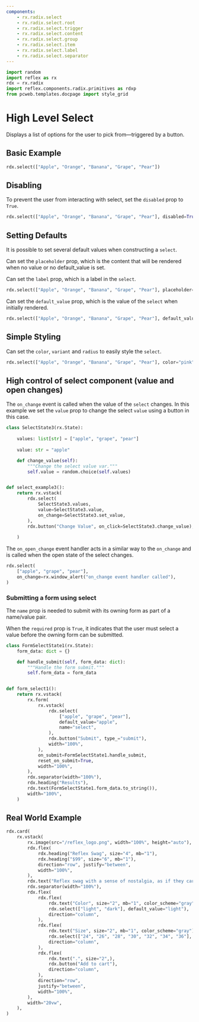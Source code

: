 ```yaml
---
components:
    - rx.radix.select
    - rx.radix.select.root
    - rx.radix.select.trigger
    - rx.radix.select.content
    - rx.radix.select.group
    - rx.radix.select.item
    - rx.radix.select.label
    - rx.radix.select.separator
---
```



```python exec
import random
import reflex as rx
rdx = rx.radix
import reflex.components.radix.primitives as rdxp
from pcweb.templates.docpage import style_grid
```

# High Level Select

Displays a list of options for the user to pick from—triggered by a button.

## Basic Example

```python demo
rdx.select(["Apple", "Orange", "Banana", "Grape", "Pear"])
```




## Disabling

To prevent the user from interacting with select, set the `disabled` prop to `True`.

```python demo
rdx.select(["Apple", "Orange", "Banana", "Grape", "Pear"], disabled=True)
```


## Setting Defaults 


It is possible to set several default values when constructing a `select`. 

Can set the `placeholder` prop, which is the content that will be rendered when no value or no default_value is set.

Can set the `label` prop, which is a label in the `select`.


```python demo
rdx.select(["Apple", "Orange", "Banana", "Grape", "Pear"], placeholder="Selection of Fruits", label="Fruits")
```

Can set the `default_value` prop, which is the value of the `select` when initially rendered.


```python demo
rdx.select(["Apple", "Orange", "Banana", "Grape", "Pear"], default_value="Orange")
```



## Simple Styling

Can set the `color`, `variant` and `radius` to easily style the `select`.


```python demo
rdx.select(["Apple", "Orange", "Banana", "Grape", "Pear"], color="pink", variant="soft", radius="full", width="100%")
```




## High control of select component (value and open changes)


The `on_change` event is called when the value of the `select` changes. In this example we set the `value` prop to change the select `value` using a button in this case. 

```python demo exec
class SelectState3(rx.State):
    
    values: list[str] = ["apple", "grape", "pear"]
    
    value: str = "apple"

    def change_value(self):
        """Change the select value var."""
        self.value = random.choice(self.values)


def select_example3():
    return rx.vstack(
        rdx.select(
            SelectState3.values,
            value=SelectState3.value,
            on_change=SelectState3.set_value,
        ),
        rdx.button("Change Value", on_click=SelectState3.change_value),
        
    )
```


The `on_open_change` event handler acts in a similar way to the `on_change` and is called when the open state of the select changes.

```python demo
rdx.select(
    ["apple", "grape", "pear"],
    on_change=rx.window_alert("on_change event handler called"),
)

```
 



### Submitting a form using select

The `name` prop is needed to submit with its owning form as part of a name/value pair.

When the `required` prop is `True`, it indicates that the user must select a value before the owning form can be submitted.


```python demo exec
class FormSelectState1(rx.State):
    form_data: dict = {}

    def handle_submit(self, form_data: dict):
        """Handle the form submit."""
        self.form_data = form_data


def form_select1():
    return rx.vstack(
        rx.form(
            rx.vstack(
                rdx.select(
                    ["apple", "grape", "pear"],
                    default_value="apple",
                    name="select",
                ),
                rdx.button("Submit", type_="submit"),
                width="100%",
            ),
            on_submit=FormSelectState1.handle_submit,
            reset_on_submit=True,
            width="100%",
        ),
        rdx.separator(width="100%"),
        rdx.heading("Results"),
        rdx.text(FormSelectState1.form_data.to_string()),
        width="100%",
    )
```





## Real World Example


```python demo
rdx.card(
    rx.vstack(
        rx.image(src="/reflex_logo.png", width="100%", height="auto"),
        rdx.flex(
            rdx.heading("Reflex Swag", size="4", mb="1"),
            rdx.heading("$99", size="6", mb="1"),
            direction="row", justify="between",
            width="100%",
        ),
        rdx.text("Reflex swag with a sense of nostalgia, as if they carry whispered tales of past adventures", size="2", mb="1"),
        rdx.separator(width="100%"),
        rdx.flex(
            rdx.flex(
                rdx.text("Color", size="2", mb="1", color_scheme="gray"),
                rdx.select(["light", "dark"], default_value="light"),
                direction="column",
            ),
            rdx.flex(
                rdx.text("Size", size="2", mb="1", color_scheme="gray"),
                rdx.select(["24", "26", "28", "30", "32", "34", "36"], default_value="30"),
                direction="column",
            ),
            rdx.flex(
                rdx.text(".", size="2",),
                rdx.button("Add to cart"),
                direction="column",
            ),
            direction="row",
            justify="between",
            width="100%",
        ),
        width="20vw",
    ),
)
```
